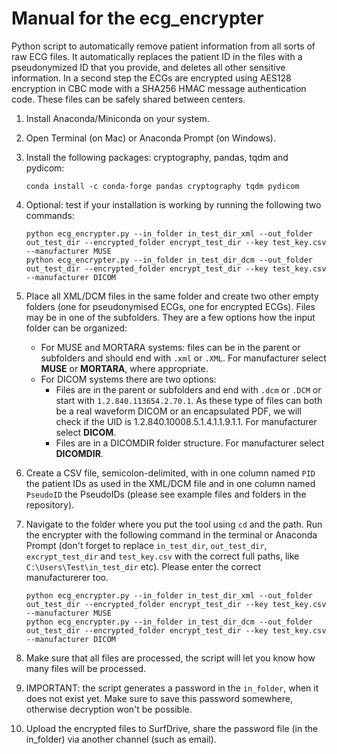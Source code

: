 # Manual for the ecg_encrypter
Python script to automatically remove patient information from all sorts of raw ECG files. It automatically replaces the patient ID in the files with a pseudonymized ID that you provide, and deletes all other sensitive information. In a second step the ECGs are encrypted using AES128 encryption in CBC mode with a SHA256 HMAC message authentication code. These files can be safely shared between centers.

1. Install Anaconda/Miniconda on your system.

2. Open Terminal (on Mac) or Anaconda Prompt (on Windows).

3. Install the following packages: cryptography, pandas, tqdm and pydicom:

    ```
    conda install -c conda-forge pandas cryptography tqdm pydicom
    ```

4. Optional: test if your installation is working by running the following two commands:
    ```
    python ecg_encrypter.py --in_folder in_test_dir_xml --out_folder out_test_dir --encrypted_folder encrypt_test_dir --key test_key.csv --manufacturer MUSE
    python ecg_encrypter.py --in_folder in_test_dir_dcm --out_folder out_test_dir --encrypted_folder encrypt_test_dir --key test_key.csv --manufacturer DICOM
    ```

4. Place all XML/DCM files in the same folder and create two other empty folders (one for pseudonymised ECGs, one for encrypted ECGs). Files may be in one of the subfolders. They are a few options how the input folder can be organized:
    * For MUSE and MORTARA systems: files can be in the parent or subfolders and should end with `.xml` or `.XML`. For manufacturer select **MUSE** or **MORTARA**, where appropriate.
    * For DICOM systems there are two options:
        * Files are in the parent or subfolders and end with `.dcm` or `.DCM` or start with `1.2.840.113654.2.70.1`. As these type of files can both be a real waveform DICOM or an encapsulated PDF, we will check if the UID is 1.2.840.10008.5.1.4.1.1.9.1.1. For manufacturer select **DICOM**.
        * Files are in a DICOMDIR folder structure. For manufacturer select **DICOMDIR**.

5. Create a CSV file, semicolon-delimited, with in one column named `PID` the patient IDs as used in the XML/DCM file and in one column named `PseudoID` the PseudoIDs (please see example files and folders in the repository).

6. Navigate to the folder where you put the tool using `cd` and the path. Run the encrypter with the following command in the terminal or Anaconda Prompt (don't forget to replace `in_test_dir`, `out_test_dir`, `excrypt_test_dir` and `test_key.csv` with the correct full paths, like `C:\Users\Test\in_test_dir` etc). Please enter the correct manufacturerer too.

    ```
    python ecg_encrypter.py --in_folder in_test_dir_xml --out_folder out_test_dir --encrypted_folder encrypt_test_dir --key test_key.csv --manufacturer MUSE
    python ecg_encrypter.py --in_folder in_test_dir_dcm --out_folder out_test_dir --encrypted_folder encrypt_test_dir --key test_key.csv --manufacturer DICOM
    ```

7. Make sure that all files are processed, the script will let you know how many files will be processed.

8. IMPORTANT: the script generates a password in the `in_folder`, when it does not exist yet. Make sure to save this password somewhere, otherwise decryption won't be possible.

9. Upload the encrypted files to SurfDrive, share the password file (in the in_folder) via another channel (such as email).